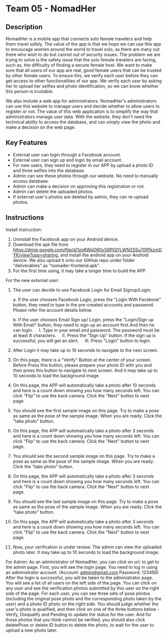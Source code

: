 # Team 05 - NomadHer

## Description 

NomadHer is a mobile app that connects solo female travelers and help them travel safely. The value of the app is that we hope we can use this app to encourage women around the world to travel solo, as there are many out there who wish to do but cannot out of security issues. The problem we are trying to solve is the safety issue that the solo female travelers are facing, such as, the difficulty of finding a secure female host. We want to make sure that all users of our app are real, good female users that can be trusted by other female users. To ensure this, we verify each user before they can get access to other functionalities of our app. We verify each user by asking her to upload her selfies and photo identification, so we can know whether this person is trustable.

We also include a web app for administrators. NomadHer's administrators can use this website to manage users and decide whether to allow users to register or not. The value of this web application is to simplify the way that administrators manage user data. With the website, they don't need the technical ability to access the database, and can simply view the photo and make a decision on the web page.


## Key Features
 * External user can login through a Facebook account.
 * External user can sign up and login by email account.
 * For new users, they need to register in our APP by upload a photo ID and three selfies into the database.
 * Admin can see these photos through our website. No need to manually access database.
 * Admin can make a decision on approving this registration or not.
 * Admin can delete the uploaded photos.
 * If external user's photos are deleted by admin, they can re-upload photos.


## Instructions
Install Instruction:
1. Uninstall the Facebook app on your Android device. 
2. Download the apk file from https://drive.google.com/file/d/1zqRWqD60yS8PlQYLWNZSSu70fPkzmDYK/view?usp=sharing, and install the android app on your Android device. We also upload it onto our GitHub repo under folder "deliverables" as "nomader-frontend.apk". 
3. For the first time using, it may take a longer time to build the APP.

For the new external user:
1. The user can decide to use Facebook Login for Email Signup/Login.

    a. If the user chooses Facebook Login, press the "Login With Facebook" button, they need to type in the pre-created accounts and password. Please refer the account details below.
    
    b. If the user chooses Email Sign up/ Login, press the "Login/Sign up With Email" button, they need to sign up an account first.And then he can login.
    &nbsp;&nbsp;&nbsp;&nbsp;I. Type in your email and password. The password must be at least 8 characters.
    &nbsp;&nbsp;&nbsp;&nbsp;II. Press the "Sign Up" button. If the sign up is successful, you will get an alert.
    &nbsp;&nbsp;&nbsp;&nbsp;III. Press "Login" button to login.

2. After Login it may take up to 10 seconds to navigate to the next screen.
3. On this page, there is a "Verify" Button at the center of your screen. Before Press this button, please prepare your photo ID with you and then press this button to navigate to next screen. And it may take up to 10 seconds to load the background image.
4. On this page, the APP will automatically take a photo after 10 seconds and here is a count down showing you how many seconds left. You can click "Flip" to use the back camera. Click the "Next" button to next page.
5. You should see the first sample image on this page. Try to make a pose as same as the pose of the sample image. When you are ready. Click the "take photo" button.
6. On this page, the APP will automatically take a photo after 3 seconds and here is a count down showing you how many seconds left. You can click "Flip" to use the back camera. Click the "Next" button to next page.
7. You should see the second sample image on this page. Try to make a pose as same as the pose of the sample image. When you are ready. Click the "take photo" button.
8. On this page, the APP will automatically take a photo after 3 seconds and here is a count down showing you how many seconds left. You can click "Flip" to use the back camera. Click the "Next" button to next page.
9. You should see the last sample image on this page. Try to make a pose as same as the pose of the sample image. When you are ready. Click the "take photo" button.
10. On this page, the APP will automatically take a photo after 3 seconds and here is a count down showing you how many seconds left. You can click "Flip" to use the back camera. Click the "Next" button to next page.
11. Now, your verification is under review. The admin can view the uploaded photo later. It may take up to 10 seconds to load the background image.


For Admin:
As an administrator of NomadHer, you can click on url: to get to the admin page.
First, you will see the login page. You need to log in using an administrator account. (Account: admin@gmail.com Password: 123456)
After the login is successful, you will be taken to the administrator page. You will see a list of all users on the left side of the page. You can click on any user and see the verification photos submitted by this user on the right side of the page.
For each user, you can see three sets of pose photos (including the original pose photo and the corresponding photo taken by the user) and a photo ID photo on the right side. You should judge whether the user's photo is qualified, and then click on one of the three buttons below - Verify, Disqualify and Pending to update the status for the user. And for those photos that you think cannot be verified, you should also click deletePose or delete ID button to delete the photo, to wait for the user to upload a new photo later.


